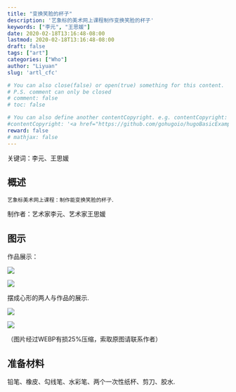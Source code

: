 ```yaml
---
title: "变换笑脸的杯子"
description: '艺象标的美术网上课程制作变换笑脸的杯子'
keywords: ["李元", "王思媛"]
date: 2020-02-18T13:16:48-08:00
lastmod: 2020-02-18T13:16:48-08:00
draft: false
tags: ["art"]
categories: ["Who"]
author: "Liyuan"
slug: 'artl_cfc'

# You can also close(false) or open(true) something for this content.
# P.S. comment can only be closed
# comment: false
# toc: false

# You can also define another contentCopyright. e.g. contentCopyright: "This is another copyright."
#contentCopyright: '<a href="https://github.com/gohugoio/hugoBasicExample" rel="noopener" target="_blank">See origin</a>'
reward: false
# mathjax: false
---
```

关键词：李元、王思媛

## 概述

`艺象标美术网上课程：制作能变换笑脸的杯子`.

制作者：艺术家李元、艺术家王思媛

## 图示

作品展示：

![](/images/art/changefacecup1.webp)



![](/images/art/changefacecup2.webp)

摆成心形的两人与作品的展示. 

![](/images/art/changefacecup3.webp)

![](/images/art/changefacecup4.webp)

（图片经过WEBP有损25%压缩，索取原图请联系作者）



## 准备材料

铅笔、橡皮、勾线笔、水彩笔、两个一次性纸杯、剪刀、胶水. 

